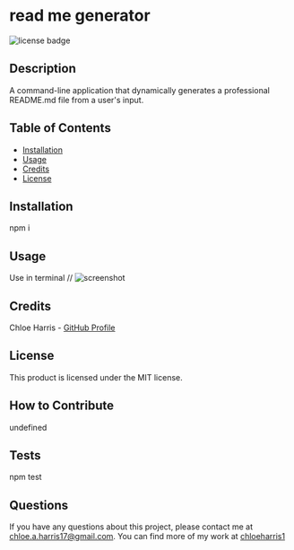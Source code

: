 # read me generator
  ![license badge](https://img.shields.io/badge/license-MIT-blue)
  ## Description 
  A command-line application that dynamically generates a professional README.md file from a user's input.
  ## Table of Contents
  - [Installation](#installation)
  - [Usage](#usage)
  - [Credits](#credits)
  - [License](#license)
  ## Installation 
  npm i
  ## Usage 
  Use in terminal 
  // ![screenshot](assets/images/screenshot.png)
  ## Credits 
  Chloe Harris - [GitHub Profile](https://github.com/chloeharris1)
  ## License
  This product is licensed under the MIT license.
  ## How to Contribute 
  undefined
  ## Tests
  npm test
  ## Questions 
  If you have any questions about this project, please contact me at chloe.a.harris17@gmail.com. 
  You can find more of my work at [chloeharris1](https://github.com/chloeharris1)
  